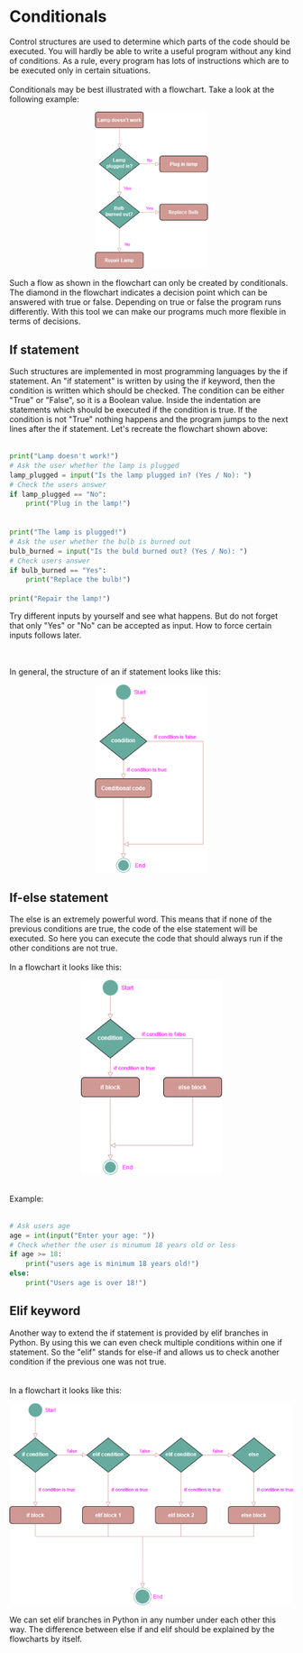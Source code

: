 # Conditionals

Control structures are used to determine which parts of the code should be executed. You will hardly be able to write a useful program without any kind of conditions. As a rule, every program has lots of instructions which are to be executed only in certain situations.
<br>
<br>
Conditionals may be best illustrated with a flowchart. Take a look at the following example:

<p align="center">
<img src="https://github.com/Olexandr-Andriyenko/Python-learning-path/blob/main/illustrations/img17.png" width="200">
<p> 

Such a flow as shown in the flowchart can only be created by conditionals. The diamond in the flowchart indicates a decision point which can be answered with true or false. Depending on true or false the program runs differently. With this tool we can make our programs much more flexible in terms of decisions.

  
  
## If statement
  
Such structures are implemented in most programming languages by the if statement. An "if statement" is written by using the if keyword, then the condition is written which should be checked. The condition can be either "True" or "False", so it is a Boolean value. Inside the indentation are statements which should be executed if the condition is true. If the condition is not "True" nothing happens and the program jumps to the next lines after the if statement. Let's recreate the flowchart shown above:
<br>
<br>
  
```python
print("Lamp doesn't work!")
# Ask the user whether the lamp is plugged
lamp_plugged = input("Is the lamp plugged in? (Yes / No): ")
# Check the users answer
if lamp_plugged == "No":
    print("Plug in the lamp!")


print("The lamp is plugged!")
# Ask the user whether the bulb is burned out
bulb_burned = input("Is the buld burned out? (Yes / No): ")
# Check users answer
if bulb_burned == "Yes":
    print("Replace the bulb!")

print("Repair the lamp!")  
```
Try different inputs by yourself and see what happens. But do not forget that only "Yes" or "No" can be accepted as input. How to force certain inputs follows later.

<br>
<br>
In general, the structure of an if statement looks like this:
 
<p align="center">
<img src="https://github.com/Olexandr-Andriyenko/Python-learning-path/blob/main/illustrations/img18.png" width="200">
<p>   
 
## If-else statement
  
The else is an extremely powerful word. This means that if none of the previous conditions are true, the code of the else statement will be executed. So here you can execute the code that should always run if the other conditions are not true.
<br>
<br>
In a flowchart it looks like this:
  
<p align="center">
<img src="https://github.com/Olexandr-Andriyenko/Python-learning-path/blob/main/illustrations/img19.png" width="250">
<p>   

<br>  
Example:
<br>
<br>
  
```python
# Ask users age
age = int(input("Enter your age: "))
# Check whether the user is minumum 18 years old or less
if age >= 18:
    print("users age is minimum 18 years old!")
else:
    print("Users age is over 18!")  
```
  
## Elif keyword

Another way to extend the if statement is provided by elif branches in Python. By using this we can even check multiple conditions within one if statement. So the "elif" stands for else-if and allows us to check another condition if the previous one was not true.  
<br>
<br>
In a flowchart it looks like this:

<p align="center">
<img src="https://github.com/Olexandr-Andriyenko/Python-learning-path/blob/main/illustrations/img20.png" width="550">
<p>   
  
We can set elif branches in Python in any number under each other this way. The difference between else if and elif should be explained by the flowcharts by itself.
